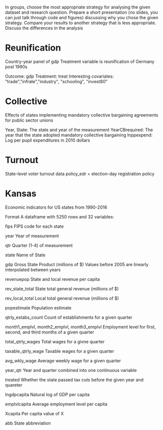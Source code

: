 In groups, choose the most appropriate strategy for analysing the given dataset and research question. Prepare a short presentation (no slides, you can just talk through code and figures) discussing why you chose the given strategy. Compare your results to another strategy that is less appropriate. Discuss the differences in the analysis


# Reunification

Country-year panel of gdp
Treatment variable is reunification of Germany post 1990s

Outcome: gdp 
Treatment: treat
Interesting covariates: "trade","infrate","industry", "schooling", "invest80"

# Collective

Effects of states implementing mandatory collective bargaining agreements for public sector unions

Year, State: The state and year of the measurement
YearCBrequired: The year that the state adopted mandatory collective bargaining
lnppexpend: Log per pupil expenditures in 2010 dollars 

# Turnout

State-level voter turnout data
policy_edr = election-day registration policy

# Kansas

Economic indicators for US states from 1990-2016

Format
A dataframe with 5250 rows and 32 variables:

fips
FIPS code for each state

year
Year of measurement

qtr
Quarter (1-4) of measurement

state
Name of State

gdp
Gross State Product (millions of $) Values before 2005 are linearly interpolated between years

revenuepop
State and local revenue per capita

rev_state_total
State total general revenue (millions of $)

rev_local_total
Local total general revenue (millions of $)

popestimate
Population estimate

qtrly_estabs_count
Count of establishments for a given quarter

month1_emplvl, month2_emplvl, month3_emplvl
Employment level for first, second, and third months of a given quarter

total_qtrly_wages
Total wages for a givne quarter

taxable_qtrly_wage
Taxable wages for a given quarter

avg_wkly_wage
Average weekly wage for a given quarter

year_qtr
Year and quarter combined into one continuous variable

treated
Whether the state passed tax cuts before the given year and quareter

lngdpcapita
Natural log of GDP per capita

emplvlcapita
Average employment level per capita

Xcapita
Per capita value of X

abb
State abbreviation